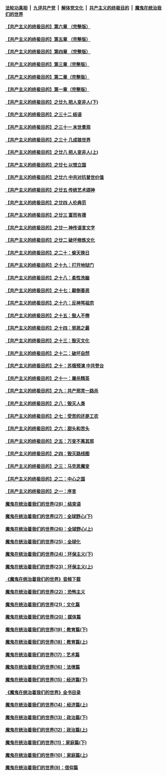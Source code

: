 ####  [法轮功真相](../../../../basic/blob/master/README.md?t=11060901) &nbsp;|&nbsp; [九评共产党](../../../../9ping.md/blob/master/README.md?t=11060901) &nbsp;|&nbsp; [解体党文化](../../../../jtdwh.md/blob/master/README.md?t=11060901)  &nbsp;|&nbsp; [共产主义的终极目的](../../../../gczydzjmd.md/blob/master/README.md?t=11060901) &nbsp;|&nbsp; [魔鬼在统治我们的世界](../../../../mgztzwmdsj.md/blob/master/README.md?t=11060901) 

#### [【共产主义的终极目的】第六章 （完整版）](../pages/nsc422/n11428913.md?t=11060901) 

#### [【共产主义的终极目的】第五章 （完整版）](../pages/nsc422/n11428912.md?t=11060901) 

#### [【共产主义的终极目的】第四章 （完整版）](../pages/nsc422/n11428907.md?t=11060901) 

#### [【共产主义的终极目的】第三章（完整版）](../pages/nsc422/n11428848.md?t=11060901) 

#### [【共产主义的终极目的】第二章（完整版）](../pages/nsc422/n11428831.md?t=11060901) 

#### [【共产主义的终极目的】第一章（完整版）](../pages/nsc422/n11417651.md?t=11060901) 

#### [【共产主义的终极目的】之廿九 把人变非人(下)](../pages/nsc422/n11344140.md?t=11060901) 

#### [【共产主义的终极目的】之三十二 结语](../pages/nsc422/n11360535.md?t=11060901) 

#### [【共产主义的终极目的】之三十一 末世景观](../pages/nsc422/n11351129.md?t=11060901) 

#### [【共产主义的终极目的】之三十 几成狼世界](../pages/nsc422/n11348280.md?t=11060901) 

#### [【共产主义的终极目的】之廿八 把人变非人(上)](../pages/nsc422/n11340492.md?t=11060901) 

#### [【共产主义的终极目的】之廿七 以恨立国](../pages/nsc422/n11336944.md?t=11060901) 

#### [【共产主义的终极目的】之廿六 中共对抗普世价值](../pages/nsc422/n11324785.md?t=11060901) 

#### [【共产主义的终极目的】之廿五 传统艺术颂神](../pages/nsc422/n11296396.md?t=11060901) 

#### [【共产主义的终极目的】之廿四 人伦典范](../pages/nsc422/n11296397.md?t=11060901) 

#### [【共产主义的终极目的】之廿三 富而有德](../pages/nsc422/n11283598.md?t=11060901) 

#### [【共产主义的终极目的】之廿一 神传语言文字](../pages/nsc422/n11263265.md?t=11060901) 

#### [【共产主义的终极目的】之廿二 破坏修炼文化](../pages/nsc422/n11245728.md?t=11060901) 

#### [【共产主义的终极目的】之二十：偷天换日](../pages/nsc422/n11238846.md?t=11060901) 

#### [【共产主义的终极目的】之十九：打开地狱门](../pages/nsc422/n11206376.md?t=11060901) 

#### [【共产主义的终极目的】之十八：柔性洗脑](../pages/nsc422/n11199994.md?t=11060901) 

#### [【共产主义的终极目的】之十七：颠倒善恶](../pages/nsc422/n11179782.md?t=11060901) 

#### [【共产主义的终极目的】之十六：反神骂祖宗](../pages/nsc422/n11166798.md?t=11060901) 

#### [【共产主义的终极目的】之十五：毁人不倦](../pages/nsc422/n11166792.md?t=11060901) 

#### [【共产主义的终极目的】之十四：邪恶之最](../pages/nsc422/n11150249.md?t=11060901) 

#### [【共产主义的终极目的】之十三：毁灭文化](../pages/nsc422/n11135227.md?t=11060901) 

#### [【共产主义的终极目的】之十二：破坏自然](../pages/nsc422/n11135214.md?t=11060901) 

#### [【共产主义的终极目的】之十：苏俄预演 中共登台](../pages/nsc422/n11118424.md?t=11060901) 

#### [【共产主义的终极目的】之十一：屠杀精英](../pages/nsc422/n11118442.md?t=11060901) 

#### [【共产主义的终极目的】之九：共产邪灵一路杀](../pages/nsc422/n11114139.md?t=11060901) 

#### [【共产主义的终极目的】之八：毁灭人类](../pages/nsc422/n11108503.md?t=11060901) 

#### [【共产主义的终极目的】之七：受苦的还是工农](../pages/nsc422/n11101809.md?t=11060901) 

#### [【共产主义的终极目的】之六：甜头和苦头](../pages/nsc422/n11096971.md?t=11060901) 

#### [【共产主义的终极目的】之五：万变不离其邪](../pages/nsc422/n11091285.md?t=11060901) 

#### [【共产主义的终极目的】之四：毁灭路线图](../pages/nsc422/n11086284.md?t=11060901) 

#### [【共产主义的终极目的】之三：马克思魔变](../pages/nsc422/n11061941.md?t=11060901) 

#### [【共产主义的终极目的】之二：中心之国](../pages/nsc422/n11047728.md?t=11060901) 

#### [【共产主义的终极目的】之一：序言](../pages/nsc422/n11086077.md?t=11060901) 

#### [魔鬼在统治着我们的世界(28)：结束语](../pages/nsc422/n10936246.md?t=11060901) 

#### [魔鬼在统治着我们的世界(27)：全球野心(下)](../pages/nsc422/n10928319.md?t=11060901) 

#### [魔鬼在统治着我们的世界(26)：全球野心(上)](../pages/nsc422/n10900318.md?t=11060901) 

#### [魔鬼在统治着我们的世界(25)：全球化](../pages/nsc422/n10788205.md?t=11060901) 

#### [魔鬼在统治着我们的世界(24)：环保主义(下)](../pages/nsc422/n10695307.md?t=11060901) 

#### [魔鬼在统治着我们的世界(23)：环保主义(上)](../pages/nsc422/n10688613.md?t=11060901) 

#### [《魔鬼在统治着我们的世界》音频下载](../pages/nsc422/n10635553.md?t=11060901) 

#### [魔鬼在统治着我们的世界(22)：恐怖主义](../pages/nsc422/n10614727.md?t=11060901) 

#### [魔鬼在统治着我们的世界(21)：文化篇](../pages/nsc422/n10597706.md?t=11060901) 

#### [魔鬼在统治着我们的世界(20)：媒体篇](../pages/nsc422/n10586579.md?t=11060901) 

#### [魔鬼在统治着我们的世界(19)：教育篇(下)](../pages/nsc422/n10564808.md?t=11060901) 

#### [魔鬼在统治着我们的世界(18)：教育篇(上)](../pages/nsc422/n10526970.md?t=11060901) 

#### [魔鬼在统治着我们的世界(17)：艺术篇](../pages/nsc422/n10499093.md?t=11060901) 

#### [魔鬼在统治着我们的世界(16)：法律篇](../pages/nsc422/n10485969.md?t=11060901) 

#### [魔鬼在统治着我们的世界(15)：经济篇(下)](../pages/nsc422/n10469975.md?t=11060901) 

#### [《魔鬼在统治着我们的世界》全书目录](../pages/nsc422/n10464261.md?t=11060901) 

#### [魔鬼在统治着我们的世界(14)：经济篇(上)](../pages/nsc422/n10457370.md?t=11060901) 

#### [魔鬼在统治着我们的世界(13)：政治篇(下)](../pages/nsc422/n10448270.md?t=11060901) 

#### [魔鬼在统治着我们的世界(12)：政治篇(上)](../pages/nsc422/n10444576.md?t=11060901) 

#### [魔鬼在统治着我们的世界(11)：家庭篇(下)](../pages/nsc422/n10440961.md?t=11060901) 

#### [魔鬼在统治着我们的世界(10)：家庭篇(上)](../pages/nsc422/n10435448.md?t=11060901) 

#### [魔鬼在统治着我们的世界(9)：信仰篇](../pages/nsc422/n10432159.md?t=11060901) 

